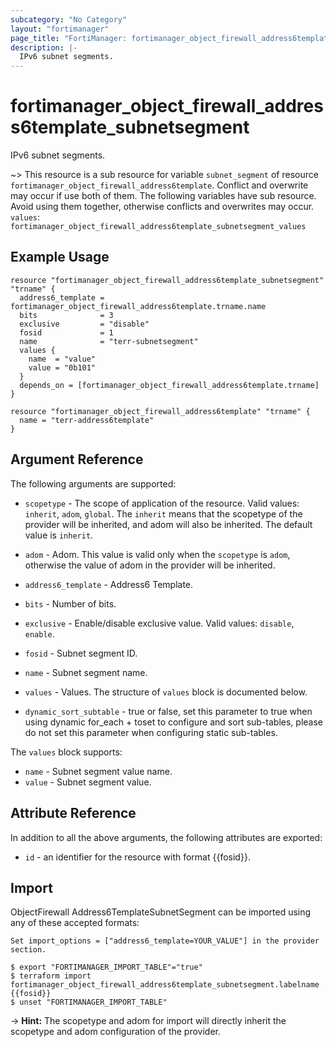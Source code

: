 ```yaml
---
subcategory: "No Category"
layout: "fortimanager"
page_title: "FortiManager: fortimanager_object_firewall_address6template_subnetsegment"
description: |-
  IPv6 subnet segments.
---
```


# fortimanager_object_firewall_address6template_subnetsegment
IPv6 subnet segments.

~> This resource is a sub resource for variable `subnet_segment` of resource `fortimanager_object_firewall_address6template`. Conflict and overwrite may occur if use both of them.
The following variables have sub resource. Avoid using them together, otherwise conflicts and overwrites may occur.
`values`: `fortimanager_object_firewall_address6template_subnetsegment_values`



## Example Usage

```hcl
resource "fortimanager_object_firewall_address6template_subnetsegment" "trname" {
  address6_template = fortimanager_object_firewall_address6template.trname.name
  bits              = 3
  exclusive         = "disable"
  fosid             = 1
  name              = "terr-subnetsegment"
  values {
    name  = "value"
    value = "0b101"
  }
  depends_on = [fortimanager_object_firewall_address6template.trname]
}

resource "fortimanager_object_firewall_address6template" "trname" {
  name = "terr-address6template"
}
```

## Argument Reference


The following arguments are supported:

* `scopetype` - The scope of application of the resource. Valid values: `inherit`, `adom`, `global`. The `inherit` means that the scopetype of the provider will be inherited, and adom will also be inherited. The default value is `inherit`.
* `adom` - Adom. This value is valid only when the `scopetype` is `adom`, otherwise the value of adom in the provider will be inherited.
* `address6_template` - Address6 Template.

* `bits` - Number of bits.
* `exclusive` - Enable/disable exclusive value. Valid values: `disable`, `enable`.

* `fosid` - Subnet segment ID.
* `name` - Subnet segment name.
* `values` - Values. The structure of `values` block is documented below.
* `dynamic_sort_subtable` - true or false, set this parameter to true when using dynamic for_each + toset to configure and sort sub-tables, please do not set this parameter when configuring static sub-tables.

The `values` block supports:

* `name` - Subnet segment value name.
* `value` - Subnet segment value.


## Attribute Reference

In addition to all the above arguments, the following attributes are exported:
* `id` - an identifier for the resource with format {{fosid}}.

## Import

ObjectFirewall Address6TemplateSubnetSegment can be imported using any of these accepted formats:
```
Set import_options = ["address6_template=YOUR_VALUE"] in the provider section.

$ export "FORTIMANAGER_IMPORT_TABLE"="true"
$ terraform import fortimanager_object_firewall_address6template_subnetsegment.labelname {{fosid}}
$ unset "FORTIMANAGER_IMPORT_TABLE"
```
-> **Hint:** The scopetype and adom for import will directly inherit the scopetype and adom configuration of the provider.
